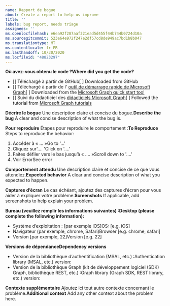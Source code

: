 ```yaml
---
name: Rapport de bogue
about: Create a report to help us improve
title: ''
labels: bug report, needs triage
assignees: ''
ms.openlocfilehash: e6ea92f287aaf321ead5d455f44b744b0724d10a
ms.sourcegitcommit: 523e64e972f247e2df57cd8de949ac7bd1b8b047
ms.translationtype: MT
ms.contentlocale: fr-FR
ms.lasthandoff: 10/30/2020
ms.locfileid: "48823297"
---
```

<span data-ttu-id="77744-102">**Où avez-vous obtenu le code ?**</span><span class="sxs-lookup"><span data-stu-id="77744-102">**Where did you get the code?**</span></span>
- <span data-ttu-id="77744-103">[] Téléchargé à partir de GitHub</span><span class="sxs-lookup"><span data-stu-id="77744-103">[ ] Downloaded from GitHub</span></span>
- <span data-ttu-id="77744-104">[] Téléchargé à partir de l' [outil de démarrage rapide de Microsoft Graph](https://developer.microsoft.com/graph/quick-start)</span><span class="sxs-lookup"><span data-stu-id="77744-104">[ ] Downloaded from the [Microsoft Graph quick start tool](https://developer.microsoft.com/graph/quick-start)</span></span>
- <span data-ttu-id="77744-105">[] Suivi du didacticiel des [didacticiels Microsoft Graph](https://docs.microsoft.com/graph/tutorials)</span><span class="sxs-lookup"><span data-stu-id="77744-105">[ ] Followed the tutorial from [Microsoft Graph tutorials](https://docs.microsoft.com/graph/tutorials)</span></span>

<span data-ttu-id="77744-106">**Décrire le bogue** Une description claire et concise du bogue.</span><span class="sxs-lookup"><span data-stu-id="77744-106">**Describe the bug** A clear and concise description of what the bug is.</span></span>

<span data-ttu-id="77744-107">**Pour reproduire** Étapes pour reproduire le comportement :</span><span class="sxs-lookup"><span data-stu-id="77744-107">**To Reproduce** Steps to reproduce the behavior:</span></span>
1. <span data-ttu-id="77744-108">Accéder à « ... »</span><span class="sxs-lookup"><span data-stu-id="77744-108">Go to '...'</span></span>
2. <span data-ttu-id="77744-109">Cliquez sur'.... '</span><span class="sxs-lookup"><span data-stu-id="77744-109">Click on '....'</span></span>
3. <span data-ttu-id="77744-110">Faites défiler vers le bas jusqu’à « .... »</span><span class="sxs-lookup"><span data-stu-id="77744-110">Scroll down to '....'</span></span>
4. <span data-ttu-id="77744-111">Voir Error</span><span class="sxs-lookup"><span data-stu-id="77744-111">See error</span></span>

<span data-ttu-id="77744-112">**Comportement attendu** Une description claire et concise de ce que vous attendiez.</span><span class="sxs-lookup"><span data-stu-id="77744-112">**Expected behavior** A clear and concise description of what you expected to happen.</span></span>

<span data-ttu-id="77744-113">**Captures d’écran** Le cas échéant, ajoutez des captures d’écran pour vous aider à expliquer votre problème.</span><span class="sxs-lookup"><span data-stu-id="77744-113">**Screenshots** If applicable, add screenshots to help explain your problem.</span></span>

<span data-ttu-id="77744-114">**Bureau (veuillez remplir les informations suivantes) :**</span><span class="sxs-lookup"><span data-stu-id="77744-114">**Desktop (please complete the following information):**</span></span>
 - <span data-ttu-id="77744-115">Système d’exploitation : [par exemple iOS]</span><span class="sxs-lookup"><span data-stu-id="77744-115">OS: [e.g. iOS]</span></span>
 - <span data-ttu-id="77744-116">Navigateur (par exemple, chrome, Safari)</span><span class="sxs-lookup"><span data-stu-id="77744-116">Browser [e.g. chrome, safari]</span></span>
 - <span data-ttu-id="77744-117">Version [par exemple, 22]</span><span class="sxs-lookup"><span data-stu-id="77744-117">Version [e.g. 22]</span></span>

<span data-ttu-id="77744-118">**Versions de dépendance**</span><span class="sxs-lookup"><span data-stu-id="77744-118">**Dependency versions**</span></span>
 - <span data-ttu-id="77744-119">Version de la bibliothèque d’authentification (MSAL, etc.) :</span><span class="sxs-lookup"><span data-stu-id="77744-119">Authentication library (MSAL, etc.) version:</span></span>
 - <span data-ttu-id="77744-120">Version de la bibliothèque Graph (kit de développement logiciel (SDK) Graph, bibliothèque REST, etc.) :</span><span class="sxs-lookup"><span data-stu-id="77744-120">Graph library (Graph SDK, REST library, etc.) version:</span></span>  

<span data-ttu-id="77744-121">**Contexte supplémentaire** Ajoutez ici tout autre contexte concernant le problème.</span><span class="sxs-lookup"><span data-stu-id="77744-121">**Additional context** Add any other context about the problem here.</span></span>
